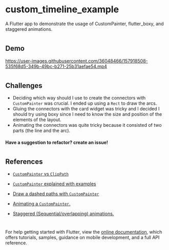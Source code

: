 # custom_timeline_example

A Flutter app to demonstrate the usage of CustomPainter, flutter_boxy, and staggered animations.
#
## Demo


https://user-images.githubusercontent.com/36048466/157918508-535f68d5-349b-49bc-b271-25b31aefae54.mp4


#
## Challenges

- Deciding which way should I use to create the connectors with `CustomPainter` was crucial. I ended up using a `Rect` to draw the arcs.
- Gluing the connectors with the card widget was tricky and I decided I should try using boxy since I need to know the size and position of the elements of the layout.
- Animating the connectors was quite tricky because it consisted of two parts (the line and the arc).

#### Have a suggestion to refactor? create an issue!

#
## References

- [`CustomPainter` vs `ClipPath`](http://blog.geveo.com/Flutter-Custom-Paint-and-Clip-Path-for-highly-customized-UI-design) 

- [`CustomPainter` explained with examples](https://morioh.com/p/40f3c0ad1f33) 

- [Draw a dashed paths with `CustomPainter`](https://stackoverflow.com/a/71099304/9297478)

- [Animating a `CustomPainter`.](https://codewithandrea.com/articles/flutter-drawing-with-custom-painter/)

- [Staggered (Sequential/overlapping) animations.](https://docs.flutter.dev/development/ui/animations/staggered-animations)


#
For help getting started with Flutter, view the
[online documentation](https://flutter.dev/docs), which offers tutorials,
samples, guidance on mobile development, and a full API reference.
